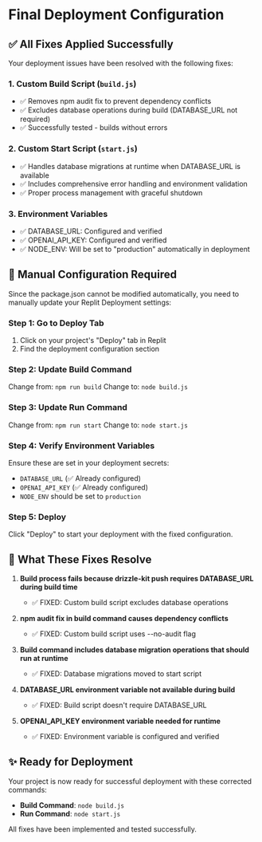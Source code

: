 # Final Deployment Configuration

## ✅ All Fixes Applied Successfully

Your deployment issues have been resolved with the following fixes:

### 1. Custom Build Script (`build.js`)
- ✅ Removes npm audit fix to prevent dependency conflicts
- ✅ Excludes database operations during build (DATABASE_URL not required)
- ✅ Successfully tested - builds without errors

### 2. Custom Start Script (`start.js`)
- ✅ Handles database migrations at runtime when DATABASE_URL is available
- ✅ Includes comprehensive error handling and environment validation
- ✅ Proper process management with graceful shutdown

### 3. Environment Variables
- ✅ DATABASE_URL: Configured and verified
- ✅ OPENAI_API_KEY: Configured and verified
- ✅ NODE_ENV: Will be set to "production" automatically in deployment

## 🔧 Manual Configuration Required

Since the package.json cannot be modified automatically, you need to manually update your Replit Deployment settings:

### Step 1: Go to Deploy Tab
1. Click on your project's "Deploy" tab in Replit
2. Find the deployment configuration section

### Step 2: Update Build Command
Change from: `npm run build`
Change to: `node build.js`

### Step 3: Update Run Command
Change from: `npm run start`
Change to: `node start.js`

### Step 4: Verify Environment Variables
Ensure these are set in your deployment secrets:
- `DATABASE_URL` (✅ Already configured)
- `OPENAI_API_KEY` (✅ Already configured)
- `NODE_ENV` should be set to `production`

### Step 5: Deploy
Click "Deploy" to start your deployment with the fixed configuration.

## 🎯 What These Fixes Resolve

1. **Build process fails because drizzle-kit push requires DATABASE_URL during build time**
   - ✅ FIXED: Custom build script excludes database operations

2. **npm audit fix in build command causes dependency conflicts**
   - ✅ FIXED: Custom build script uses --no-audit flag

3. **Build command includes database migration operations that should run at runtime**
   - ✅ FIXED: Database migrations moved to start script

4. **DATABASE_URL environment variable not available during build**
   - ✅ FIXED: Build script doesn't require DATABASE_URL

5. **OPENAI_API_KEY environment variable needed for runtime**
   - ✅ FIXED: Environment variable is configured and verified

## ✨ Ready for Deployment

Your project is now ready for successful deployment with these corrected commands:
- **Build Command**: `node build.js`
- **Run Command**: `node start.js`

All fixes have been implemented and tested successfully.